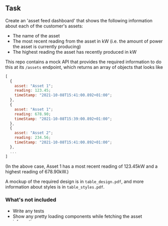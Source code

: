 

## Task


Create an 'asset feed dashboard' that shows the following information about each of the customer's assets:

- The name of the asset
- The most recent reading from the asset in kW (i.e. the amount of power the asset is currently producing)
- The highest reading the asset has recently produced in kW

This repo contains a mock API that provides the required information to do this at its `/assets` endpoint, which returns an array of objects that looks like

```js
[
  {
    asset: "Asset 1";
    reading: 123.45;
    timeStamp: "2021-10-08T15:41:00.892+01:00";
  },
  {
    asset: "Asset 1";
    reading: 678.90;
    timeStamp: "2021-10-08T15:39:00.892+01:00";
  },
  {
    asset: "Asset 2";
    reading: 234.56;
    timeStamp: "2021-10-08T15:41:00.892+01:00";
  },
  ...
]
```

(In the above case, Asset 1 has a most recent reading of 123.45kW and a highest reading of 678.90kW.)

A mockup of the required design is in `table_design.pdf`, and more information about styles is in `table_styles.pdf`.

### What's not included

- Write any tests
- Show any pretty loading components while fetching the asset information
- Deal with anything other than a 200 response from the mock API

## Setup

Run `npm install` to install the required dependencies.

To serve the dashboard, run `npm run start`.

To serve the mock API, run `npm run server`. It will start on port 3001 by default.
